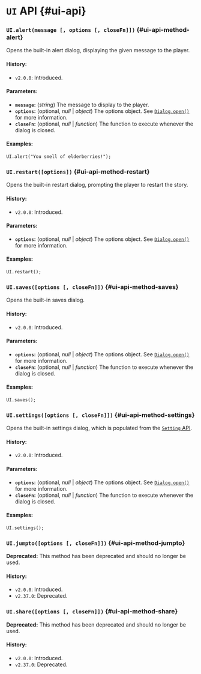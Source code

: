 <!-- ***********************************************************************************************
	UI API
************************************************************************************************ -->
# `UI` API {#ui-api}

<!-- *********************************************************************** -->

### `UI.alert(message [, options [, closeFn]])` {#ui-api-method-alert}

Opens the built-in alert dialog, displaying the given message to the player.

#### History:

* `v2.0.0`: Introduced.

#### Parameters:

* **`message`:** (*string*) The message to display to the player.
* **`options`:** (optional, *null* | *object*) The options object.  See [`Dialog.open()`](#dialog-api-method-open) for more information.
* **`closeFn`:** (optional, *null* | *function*) The function to execute whenever the dialog is closed.

#### Examples:

```
UI.alert("You smell of elderberries!");
```

<!-- *********************************************************************** -->

### `UI.restart([options])` {#ui-api-method-restart}

Opens the built-in restart dialog, prompting the player to restart the story.

#### History:

* `v2.0.0`: Introduced.

#### Parameters:

* **`options`:** (optional, *null* | *object*) The options object.  See [`Dialog.open()`](#dialog-api-method-open) for more information.

#### Examples:

```
UI.restart();
```

<!-- *********************************************************************** -->

### `UI.saves([options [, closeFn]])` {#ui-api-method-saves}

Opens the built-in saves dialog.

#### History:

* `v2.0.0`: Introduced.

#### Parameters:

* **`options`:** (optional, *null* | *object*) The options object.  See [`Dialog.open()`](#dialog-api-method-open) for more information.
* **`closeFn`:** (optional, *null* | *function*) The function to execute whenever the dialog is closed.

#### Examples:

```
UI.saves();
```

<!-- *********************************************************************** -->

### `UI.settings([options [, closeFn]])` {#ui-api-method-settings}

Opens the built-in settings dialog, which is populated from the [`Setting` API](#setting-api).

#### History:

* `v2.0.0`: Introduced.

#### Parameters:

* **`options`:** (optional, *null* | *object*) The options object.  See [`Dialog.open()`](#dialog-api-method-open) for more information.
* **`closeFn`:** (optional, *null* | *function*) The function to execute whenever the dialog is closed.

#### Examples:

```
UI.settings();
```

<!-- *********************************************************************** -->

### <span class="deprecated">`UI.jumpto([options [, closeFn]])`</span> {#ui-api-method-jumpto}

<p role="note" class="warning"><b>Deprecated:</b>
This method has been deprecated and should no longer be used.
</p>

#### History:

* `v2.0.0`: Introduced.
* `v2.37.0`: Deprecated.

<!-- *********************************************************************** -->

### <span class="deprecated">`UI.share([options [, closeFn]])`</span> {#ui-api-method-share}

<p role="note" class="warning"><b>Deprecated:</b>
This method has been deprecated and should no longer be used.
</p>

#### History:

* `v2.0.0`: Introduced.
* `v2.37.0`: Deprecated.
